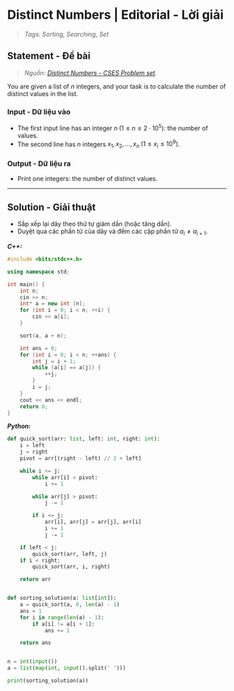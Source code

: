 
# Distinct Numbers | Editorial - Lời giải

> *Tags: Sorting, Searching, Set*

## Statement - Đề bài

> *Nguồn: [Distinct Numbers - CSES Problem set](https://cses.fi/problemset/task/1621).*

You are given a list of $n$ integers, and your task is to calculate the number of distinct values in the list.

### Input - Dữ liệu vào

- The first input line has an integer $n \; (1 \le n \le 2 \cdot 10^5)$: the number of values.
- The second line has $n$ integers $x_1, x_2, \ldots,x_n \; (1 \le x_i \le 10^9)$.

### Output - Dữ liệu ra

- Print one integers: the number of distinct values.

---

## Solution - Giải thuật

- Sắp xếp lại dãy theo thứ tự giảm dần (hoặc tăng dần).
- Duyệt qua các phần tử của dãy và đếm các cặp phần tử $a_i \neq a_{i + 1}$.

***C++:***

```cpp
#include <bits/stdc++.h>

using namespace std;

int main() {
    int n;
    cin >> n;
    int* a = new int [n];
    for (int i = 0; i < n; ++i) {
        cin >> a[i];
    }

    sort(a, a + n);

    int ans = 0;
    for (int i = 0; i < n; ++ans) {
        int j = i + 1;
        while (a[i] == a[j]) {
            ++j;
        }
        i = j;
    }
    cout << ans << endl;
    return 0;
}
```

***Python:***

```py
def quick_sort(arr: list, left: int, right: int):
    i = left
    j = right
    pivot = arr[(right - left) // 2 + left]

    while i <= j:
        while arr[i] < pivot:
            i += 1

        while arr[j] > pivot:
            j -= 1

        if i <= j:
            arr[i], arr[j] = arr[j], arr[i]
            i += 1
            j -= 1

    if left < j:
        quick_sort(arr, left, j)
    if i < right:
        quick_sort(arr, i, right)

    return arr


def sorting_solution(a: list[int]):
    a = quick_sort(a, 0, len(a) - 1)
    ans = 1
    for i in range(len(a) - 1):
        if a[i] != a[i + 1]:
            ans += 1

    return ans


n = int(input())
a = list(map(int, input().split(' ')))

print(sorting_solution(a))
```

